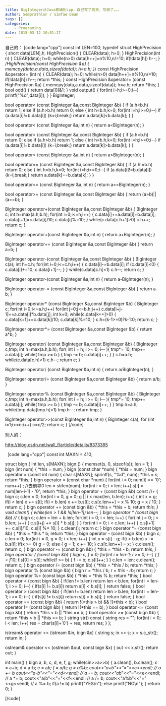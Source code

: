 ```yaml
---
title: BigInteger从Java移植到cpp，自己写了两天，写崩了。。。
author: Semprathlon / Simfae Dean
tags: []
categories:
	- Programing
date: 2015-03-12 10:51:17
---
```

自己的：
[code lang="cpp"]
const int LEN=100;
typedef struct HighPrecision
{
    short data[LEN],h;
    HighPrecision()
    {
        CLEAR(data);
        h=0;
    }
    HighPrecision(int n)
    {
        CLEAR(data);
        h=0;
        while(n&gt;0) data[h++]=n%10,n/=10;
        if(!data[h]) h--;
    }
    /*HighPrecision(const HighPrecision &amp;a)
    {
        memcpy(data,a.data,sizeof(data));
        h=a.h;
    }*/
    const HighPrecision &amp;operator= (int n)
    {
        CLEAR(data);
        h=0;
        while(n&gt;0) data[h++]=n%10,n/=10;
        if(!data[h]) h--;
        return *this;
    }
    const HighPrecision &amp;operator= (const HighPrecision &amp;a)
    {
        memcpy(data,a.data,sizeof(data));
        h=a.h;
        return *this;
    }
    bool odd()
    {
        return data[0]&amp;1;
    }
    void output()
    {
        for(int i=h;i&gt;=0;i--) printf(&quot;%d&quot;,data[i]);
    }
} BigInteger;

bool operator&lt; (const BigInteger &amp;a,const BigInteger &amp;b)
{
    if (a.h&lt;b.h) return 1;
    else if (a.h&gt;b.h) return 0;
    else
    {
        int h=b.h,k=0;
        for(int i=h;i&gt;=0;i--)
            if (a.data[i]!=b.data[i]) {k=i;break;}
        return a.data[k]&lt;b.data[k];
    }
}

bool operator&lt; (const BigInteger &amp;a,int n)
{
    return a&lt;BigInteger(n);
}

bool operator&gt; (const BigInteger &amp;a,const BigInteger &amp;b)
{
    if (a.h&lt;b.h) return 0;
    else if (a.h&gt;b.h) return 1;
    else
    {
        int h=b.h,k=0;
        for(int i=h;i&gt;=0;i--)
            if (a.data[i]!=b.data[i]) {k=i;break;}
        return a.data[k]&gt;b.data[k];
    }
}

bool operator&gt; (const BigInteger &amp;a,int n)
{
    return a&gt;BigInteger(n);
}

bool operator== (const BigInteger &amp;a,const BigInteger &amp;b)
{
    if (a.h!=b.h) return 0;
    else
    {
        int h=b.h,k=0;
        for(int i=h;i&gt;=0;i--)
            if (a.data[i]!=b.data[i]) {k=i;break;}
        return a.data[k]==b.data[k];
    }
}

bool operator== (const BigInteger &amp;a,int n)
{
    return a==BigInteger(n);
}

bool operator&gt;= (const BigInteger &amp;a,const BigInteger &amp;b)
{
    return (a&gt;b)||(a==b);
}

BigInteger operator+(const BigInteger &amp;a,const BigInteger &amp;b)
{
    BigInteger c;
    int h=max(a.h,b.h);
    for(int i=0;i&lt;=h;i++)
    {
        c.data[i]+=a.data[i]+b.data[i];
        c.data[i+1]=c.data[i]/10;
        c.data[i]%=10;
    }
    while(c.data[c.h+1]&gt;0) c.h++;
    return c;
}

BigInteger operator+(const BigInteger &amp;a,int n)
{
    return a+BigInteger(n);
}

BigInteger operator+= (const BigInteger &amp;a,const BigInteger &amp;b)
{
    return a+b;
}

BigInteger operator-(const BigInteger &amp;a,const BigInteger &amp;b)
{
    BigInteger c(a);
    int h=c.h;
    for(int i=0;i&lt;=c.h;i++)
    {
        c.data[i]-=b.data[i];
        if (c.data[i]&lt;0)
        {
            c.data[i]+=10;
            c.data[i+1]--;
        }
    }
    while(c.data[c.h]&lt;1) c.h--;
    return c;
}

BigInteger operator-(const BigInteger &amp;a,int n)
{
    return a-BigInteger(n);
}

BigInteger operator-= (const BigInteger &amp;a,const BigInteger &amp;b)
{
    return a-b;
}

BigInteger operator* (const BigInteger &amp;a,const BigInteger &amp;b)
{
    BigInteger c;
    for(int i=0;i&lt;=a.h;i++)
        for(int j=0;j&lt;=b.h;j++)
            c.data[i+j-1]+=a.data[i]*b.data[j];
    int k=0;
    while(c.data[k++]&gt;0)
    {
        c.data[k+1]+=c.data[k]/10;
        c.data[k]%=10;
    }
    c.h=(k-1&gt;=0)?k-1:0;
    return c;
}

BigInteger operator*= (const BigInteger &amp;a,const BigInteger &amp;b)
{
    return a*b;
}

BigInteger operator/ (const BigInteger &amp;a,const BigInteger &amp;b)
{
    BigInteger c,tmp;
    int h=max(a.h,b.h);
    for( int i = h; i &gt;= 0; i-- ){
        tmp*= 10;
        tmp+= a.data[i];
        while( tmp &gt;= b ) { tmp -= b; c.data[i]++; }
    }
    c.h=a.h;
    while(c.data[c.h]&lt;1) c.h--;
    return c;
}

BigInteger operator/ (const BigInteger &amp;a,int n)
{
    return a/BigInteger(n);
}

BigInteger operator/= (const BigInteger &amp;a,const BigInteger &amp;b)
{
    return a/b;
}

BigInteger operator% (const BigInteger &amp;a,const BigInteger &amp;b)
{
    BigInteger c,tmp;
    int h=max(a.h,b.h);
    for( int i = h; i &gt;= 0; i-- ){
        tmp*= 10;
        tmp+= a.data[i];
        while( tmp &gt;= b ) { tmp -= b; c.data[i]++; }
    }
    tmp.h=a.h;
    while(tmp.data[tmp.h]&lt;1) tmp.h--;
    return tmp;
}

BigInteger operator&gt;&gt;(const BigInteger &amp;a,int n)
{
    BigInteger c(a);
    for (int i=1;i&lt;=n;i++) c=c/2;
    return c;
}
[/code]

别人的：

http://blog.csdn.net/wall_f/article/details/8373395

&nbsp;
[code lang="cpp"]
const int MAXN = 410;

struct bign
{
	int len, s[MAXN];
	bign ()
	{
		memset(s, 0, sizeof(s));
		len = 1;
	}
	bign (int num) { *this = num; }
	bign (const char *num) { *this = num; }
	bign operator = (const int num)
	{
		char s[MAXN];
		sprintf(s, &quot;%d&quot;, num);
		*this = s;
		return *this;
	}
	bign operator = (const char *num)
	{
		for(int i = 0; num[i] == '0'; num++) ;  //去前导0
		len = strlen(num);
		for(int i = 0; i &lt; len; i++) s[i] = num[len-i-1] - '0';
		return *this;
	}
	bign operator + (const bign &amp;b) const //+
	{
		bign c;
		c.len = 0;
		for(int i = 0, g = 0; g || i &lt; max(len, b.len); i++)
		{
			int x = g;
			if(i &lt; len) x += s[i];
			if(i &lt; b.len) x += b.s[i];
			c.s[c.len++] = x % 10;
			g = x / 10;
		}
		return c;
	}
	bign operator += (const bign &amp;b)
	{
		*this = *this + b;
		return *this;
	}
	void clean()
	{
		while(len &gt; 1 &amp;&amp; !s[len-1]) len--;
	}
	bign operator * (const bign &amp;b) //*
	{
		bign c;
		c.len = len + b.len;
		for(int i = 0; i &lt; len; i++)
		{
			for(int j = 0; j &lt; b.len; j++)
			{
				c.s[i+j] += s[i] * b.s[j];
			}
		}
		for(int i = 0; i &lt; c.len; i++)
		{
			c.s[i+1] += c.s[i]/10;
			c.s[i] %= 10;
		}
		c.clean();
		return c;
	}
	bign operator *= (const bign &amp;b)
	{
		*this = *this * b;
		return *this;
	}
	bign operator - (const bign &amp;b)
	{
		bign c;
		c.len = 0;
		for(int i = 0, g = 0; i &lt; len; i++)
		{
			int x = s[i] - g;
			if(i &lt; b.len) x -= b.s[i];
			if(x &gt;= 0) g = 0;
			else
			{
				g = 1;
				x += 10;
			}
			c.s[c.len++] = x;
		}
		c.clean();
		return c;
	}
	bign operator -= (const bign &amp;b)
	{
		*this = *this - b;
		return *this;
	}
	bign operator / (const bign &amp;b)
	{
		bign c, f = 0;
		for(int i = len-1; i &gt;= 0; i--)
		{
			f = f*10;
			f.s[0] = s[i];
			while(f &gt;= b)
			{
				f -= b;
				c.s[i]++;
			}
		}
		c.len = len;
		c.clean();
		return c;
	}
	bign operator /= (const bign &amp;b)
	{
		*this  = *this / b;
		return *this;
	}
	bign operator % (const bign &amp;b)
	{
		bign r = *this / b;
		r = *this - r*b;
		return r;
	}
	bign operator %= (const bign &amp;b)
	{
		*this = *this % b;
		return *this;
	}
	bool operator &lt; (const bign &amp;b)
	{
		if(len != b.len) return len &lt; b.len;
		for(int i = len-1; i &gt;= 0; i--)
		{
			if(s[i] != b.s[i]) return s[i] &lt; b.s[i];
		}
		return false;
	}
	bool operator &gt; (const bign &amp;b)
	{
		if(len != b.len) return len &gt; b.len;
		for(int i = len-1; i &gt;= 0; i--)
		{
			if(s[i] != b.s[i]) return s[i] &gt; b.s[i];
		}
		return false;
	}
	bool operator == (const bign &amp;b)
	{
		return !(*this &gt; b) &amp;&amp; !(*this &lt; b);
	}
	bool operator != (const bign &amp;b)
	{
		return !(*this == b);
	}
	bool operator &lt;= (const bign &amp;b)
	{
		return *this &lt; b || *this == b;
	}
	bool operator &gt;= (const bign &amp;b)
	{
		return *this &gt; b || *this == b;
	}
	string str() const
	{
		string res = &quot;&quot;;
		for(int i = 0; i &lt; len; i++) res = char(s[i]+'0') + res;
		return res;
	}
};

istream&amp; operator &gt;&gt; (istream &amp;in, bign &amp;x)
{
	string s;
	in &gt;&gt; s;
	x = s.c_str();
	return in;
}

ostream&amp; operator &lt;&lt; (ostream &amp;out, const bign &amp;x)
{
	out &lt;&lt; x.str();
	return out;
}

int main()
{
	bign a, b, c, d, e, f, g;
	while(cin&gt;&gt;a&gt;&gt;b)
	{
		a.clean(), b.clean();
		c = a+b;
		d = a-b;
		e = a*b;
		f = a/b;
		g = a%b;
		cout&lt;&lt;&quot;a+b&quot;&lt;&lt;&quot;=&quot;&lt;&lt;c&lt;&lt;endl; // a += b
		cout&lt;&lt;&quot;a-b&quot;&lt;&lt;&quot;=&quot;&lt;&lt;d&lt;&lt;endl; // a -= b;
		cout&lt;&lt;&quot;a*b&quot;&lt;&lt;&quot;=&quot;&lt;&lt;e&lt;&lt;endl; // a *= b;
		cout&lt;&lt;&quot;a/b&quot;&lt;&lt;&quot;=&quot;&lt;&lt;f&lt;&lt;endl; // a /= b;
		cout&lt;&lt;&quot;a%b&quot;&lt;&lt;&quot;=&quot;&lt;&lt;g&lt;&lt;endl; // a %= b;
		if(a != b) printf(&quot;YES\n&quot;);
		else printf(&quot;NO\n&quot;);
	}
	return 0;
}

[/code]